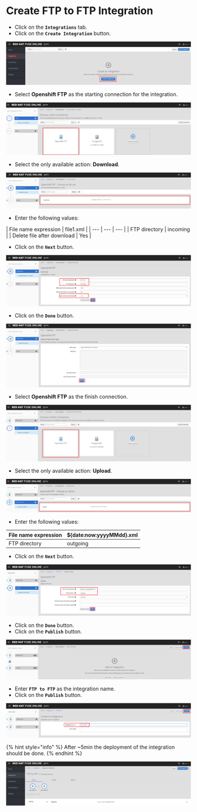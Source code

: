 # Create FTP to FTP Integration

* Click on the **`Integrations`** tab.
* Click on the **`Create Integration`** button.

![](../.gitbook/assets/image%20%28166%29.png)

* Select **Openshift FTP** as the starting connection for the integration.

![](../.gitbook/assets/image%20%2826%29.png)

* Select the only available action: **Download**.

![](../.gitbook/assets/image%20%28106%29.png)

* Enter the following values:

| File name expression | file1.xml |
| --- | --- | --- |
| FTP directory | incoming |
| Delete file after download | Yes |

* Click on the **`Next`** button.

![](../.gitbook/assets/image%20%2834%29.png)

* Click on the **`Done`** button.

![](../.gitbook/assets/image%20%28153%29.png)

* Select **Openshift FTP** as the finish connection.

![](../.gitbook/assets/image%20%28157%29.png)

* Select the only available action: **Upload**.

![](../.gitbook/assets/image%20%28128%29.png)

* Enter the following values:

| File name expression | ${date:now:yyyyMMdd}.xml |
| --- | --- |
| FTP directory | outgoing |

* Click on the **`Next`** button.

![](../.gitbook/assets/image%20%28127%29.png)

* Click on the **`Done`** button.
* Click on the **`Publish`** button.

![](../.gitbook/assets/image%20%2863%29.png)

* Enter **`FTP to FTP`** as the integration name.
* Click on the **`Publish`** button.

![](../.gitbook/assets/image%20%28123%29.png)

{% hint style="info" %}
After ~5min the deployment of the integration should be done.
{% endhint %}

![](../.gitbook/assets/image%20%2896%29.png)

